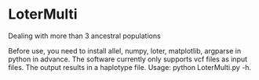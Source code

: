 # LoterMulti
Dealing with more than 3 ancestral populations

Before use, you need to install allel, numpy, loter, matplotlib, argparse in python in advance.
The software currently only supports vcf files as input files. The output results in a haplotype file.
Usage: python LoterMulti.py -h.
